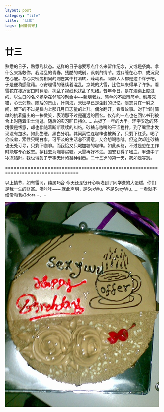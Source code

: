 ```yaml
---
layout: post
category: "life"
title:  "廿三"
tags: [闲情偶寄]
---
```

# 廿三

​	熟悉的日子，熟悉的状态。这样的日子总要写点什么来留作纪念，又或是祭奠。拿什么来拯救你，我混乱的青春。残酷的戏剧，讽刺的情节。或纠缠在心中，或沉寂在心底。与心灵密度相同的则在其中打着转，躁动着。同龄人大都是这个样子吧，于是便稍感慰藉。心安理得的继续着混乱。
​	京城的大雪，比往年来得早了许多。看雪花在接近窗口时翻滚，扰乱了视线也扰乱了思绪。昔年今日，是在酒桌上度过的。以生日的名义掺杂在邻班的聚会中~~新朋老友，简单的不能再简单。觥筹交错，心无旁骛。随后的景山，什刹海，天坛早已是尘封的记忆。淡忘只在一瞬之间，留下的不过是校内上那几月日志量的上升。偶尔翻开，看着故事。对于当时简单的执着露出的一抹微笑，表明那不过是遥远的回忆。仅存的一点也在回忆书刊被合上时随着尘土消逝。随后的实习旷日持久……占据了一年的大半。环宇安逸的环境很是惬意，却也伴随着断断续续的纠结。砂糖与咖啡的干涩搅拌，到了嘴里才发现没有加水。如此生硬，黑白分明。其间索性连咖啡也被断了，只剩下红茶。喝了会咳嗽，索性只喝白水。可平淡的生活总不满意，又会想喝咖啡。但这次却连砂糖也无处可寻，只剩下咖啡。而我恰又只喝加糖的咖啡。如此纠结，不过是想在工作时能够专心致志。挣钱去为咖啡买糖。
​	大雪再好不过。国安获得了嗜血，甲流中了冰冻陷阱，我也得到了于事无补的凝神射击。二十三岁的第一天，我如是写到。

================================================================================

以上情节，如有雷同，纯属巧合
今天还是很开心啊收到了同学送的大蛋糕，你们是我一生的财富。哇咔咔~~~
就此声明，是SexWu，不是SexyWu……
一看就不经常和我打dota  =。=

![niansan-pic](../assets/niansan-pic.jpg)